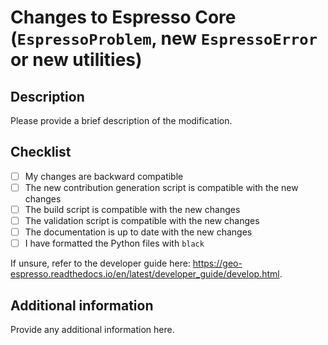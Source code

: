 # Changes to Espresso Core (`EspressoProblem`, new `EspressoError` or new utilities)

## Description

Please provide a brief description of the modification.

## Checklist

- [ ] My changes are backward compatible
- [ ] The new contribution generation script is compatible with the new changes
- [ ] The build script is compatible with the new changes
- [ ] The validation script is compatible with the new changes
- [ ] The documentation is up to date with the new changes
- [ ] I have formatted the Python files with `black`

If unsure, refer to the developer guide here: 
https://geo-espresso.readthedocs.io/en/latest/developer_guide/develop.html.

## Additional information

Provide any additional information here.

